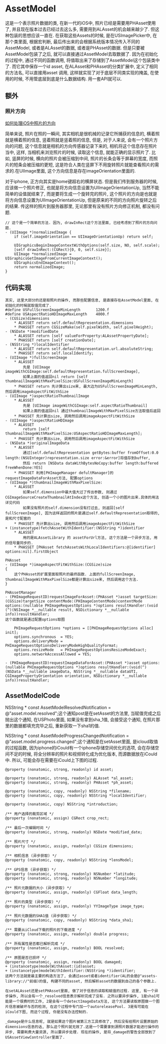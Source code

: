 # AssetModel

这是一个表示照片数据的类, 在新一代的iOS中, 照片已经是需要用PHAsset使用了, 并且现在版本过去已经过去这么多, 需要用到ALAsset的机会越来越少了. 但这种包装的思想应该一直在. 在获取这些Assets的时候, 是在USImagePicker中, 在那个类里面, 根据宏判断, 最后传出来的会根据系统版本情况传入不同的AssetModel, 或者是ALAsset的数据, 或者是PHAsset的数据. 但是只要被AssetModel包装了之后, 就可以直接通过AssetModel去取数据了. 因为在初始化的过程中, 通过不同的函数调用, 将值取出来了存储到了AssetModel这个包装类中了. 而它其中保存一个id asset, 在ALAsset和PHAsset的分类扩展中, 定义了相同的方法名, 可以直接用asset 调用, 这样就实现了对于底层不同类实现的掩盖, 在使用的时候, 不用管底层到底是什么数据结构. 用一套API就可以.

## 额外

### 照片方向

[如何处理iOS中照片的方向](http://feihu.me/blog/2015/how-to-handle-image-orientation-on-iOS/)

简单来说, 照片在照的一瞬间, 其实相机是很机械的记录它所捕获的信息的, 横着照就是横着照的信息, 竖着照就是竖着照的信息, 但是, 对于人来说, 会有一个照片方向的问题, 这个信息就是相机的方向传感器记录下来的, 相机将这个信息存在照片当中, 这样, 当相机来浏览照片的时候, 读取这个信息, 就能正确的显示照片了. 比如, 竖屏的时候, 横向的照片会被压缩到中间, 照片的长条会等于屏幕的宽度, 而照片的短条会被压缩的更短, 这是符合人类在竖屏下不用旋转照片就能查看照片的需求的.在UIImage里面, 这个方向信息是存在imageOrientation里面的.

对于iphone, 正方向其实是home键超右的横屏状态. 但是我们传到服务器的时候, 应该做一个照片修正, 也就是将方向信息设置为UIImageOrientationUp, 当然不能简单的设值就结束了, 而是要将生成一个旋转完的照片, 这个照片的方向是也就是将方向信息设置为UIImageOrientationUp, 但是原来的不同的方向照片旋转之后的结果. 传这样的照片到服务器那里, 无论那里有没有照片方向修正机制, 都没有问题.

```OC
// 这个是一个简单的方法. 因为, drawInRect这个方法里面, 已经考虑到了照片的方向问题.
- (UIImage *)normalizedImage {
    if (self.imageOrientation == UIImageOrientationUp) return self;

    UIGraphicsBeginImageContextWithOptions(self.size, NO, self.scale);
    [self drawInRect:(CGRect){0, 0, self.size}];
    UIImage *normalizedImage = UIGraphicsGetImageFromCurrentImageContext();
    UIGraphicsEndImageContext();
    return normalizedImage;
}
```

## 代码实现

```OC
其实, 这里大部分的还是取照片的操作, 而那些配置信息, 是直接存在AssetModel里面, 在初始化的时候就取值完成了.
#define USFullScreenImageMinLength       1200.f
#define USAspectRatioHDImageMaxLength    4000.f
- (CGSize)dimensions
    * ALASSET return self.defaultRepresentation.dimensions
    * PHASSET return CGSizeMake(self.pixelWidth, self.pixelHeight);
- (NSDate *)modifiedDate
    * ALASSET return [self valueForProperty:ALAssetPropertyDate];
    * PHASSET return [self creationDate];
- (NSString *)localIdentifier
    * ALASSET return self.defaultRepresentation.url.absoluteString;
    * PHASSET return self.localIdentify;
- (UIImage *)fullScreenImage
    * ALASSET
        先是 [UIImage imageWithCGImage:self.defaultRepresentation.fullScreenImage],
        如果上面的值返回nil return [self thumbnailImageWithMaxPixelSize:USFullScreenImageMinLength]
    * PHASSET return 先计算出size来, 最大边为USFullScreenImageMinLength, 然后调用imageAspectFitWithSize
- (UIImage *)aspectRatioThumbnailImage
    * ALASSET
        先是 [UIImage imageWithCGImage:self.aspectRatioThumbnail]
        如果上面的值返回nil 通过thumbnailImageWithMaxPixelSize方法取值后返回
    * PHASSET 先计算出size, 调用然后调用imageAspectFitWithSize
- (UIImage *)aspectRatioHDImage
    * ALASSET
        return [self thumbnailImageWithMaxPixelSize:USAspectRatioHDImageMaxLength];
    * PHASSET 先计算出size, 调用然后调用imageAspectFitWithSize
- (NSData *)originalImageData
    * ALASSET
        通过[self.defaultRepresentation getBytes:buffer fromOffset:0.0 length:(NSUInteger)representation.size error:&error]将值存到buffer,
        然后 return [NSData dataWithBytesNoCopy:buffer length:buffered freeWhenDone:YES]
    * PHASSET 利用[PHImageManager defultManager]的requestImageDataForAsset方法, 配置options
- (UIImage *)thumbnailImageWithMaxPixelSize:
    * ALASSET
        如果self.dimension中最大值大过了传出参数, 则通过CGImageSourceCreateThumbnailAtIndex这个方法, 创造一个小的图片出来.具体的用法详见代码
        如果没有照片的self.dimension没有打过去, 则返回[self fullScreenImage], 因为这样返回的照片是通过self.defaultRepresentation取得的, 是和尺寸配套的
    * PHASSET 先计算出size, 调用然后调用imageAspectFitWithSize
+ (instancetype)fetchAssetWithIdentifier:(NSString *)identifier
    * ALASSET
        用的是ALAssetLibrary 的 assetForUrl方法, 这个方法是一个异步方法, 用的信号量同步的.
    * PHASSET [PHAsset fetchAssetsWithLocalIdentifiers:@[identifier] options:nil].firstObject

PHAsset
- (UIImage *)imageAspectFitWithSize:(CGSize)size
{
    这个PHAsset的扩展里面取照片的最终函数. 上面的fullScreenImage, thumbnailImageWithMaxPixelSize都是计算出size来, 然后调用这个方法.
}

PHAssetManager
- (PHImageRequestID)requestImageForAsset:(PHAsset *)asset targetSize:(CGSize)targetSize contentMode:(PHImageContentMode)contentMode options:(nullable PHImageRequestOptions *)options resultHandler:(void (^)(NSImage *__nullable result, NSDictionary *__nullable info))resultHandler;
这个函数就是通过配置options取图

    PHImageRequestOptions *options = [[PHImageRequestOptions alloc] init];
    options.synchronous  = YES;
    options.deliveryMode = PHImageRequestOptionsDeliveryModeHighQualityFormat;
    options.resizeMode   = PHImageRequestOptionsResizeModeExact;
    options.networkAccessAllowed = YES;

- (PHImageRequestID)requestImageDataForAsset:(PHAsset *)asset options:(nullable PHImageRequestOptions *)options resultHandler:(void(^)(NSData *__nullable imageData, NSString *__nullable dataUTI, CGImagePropertyOrientation orientation, NSDictionary *__nullable info))resultHandler;

```

## AssetModelCode

NSString * const AssetModelResolvedNotification = @"asset.model.resolved";这个通知post是在setAsset的方法里, 当赋值完成之后抛出这个通知, 在USPhoto里面, 如果没有拿到sha_1值, 会接受这个通知, 在照片那里的数据都填充完毕之后, 重新获取一下sha1的值.

NSString * const AssetModelProgressChangedNotification = @"asset.model.progress.changed";这个通知是在setAsset里面, 是icloud取值的过程函数, 因为iphone的iCould有一个iphone存储空间优化的选项, 会在存储空间不足的时候, 将全分辨率的照片和视频转化成为优化版本, 而源数据放在iCould中. 所以, 可能会存在需要在iCould上下图的过程.

```OC
@property (nonatomic, strong, readonly) id asset;

@property (nonatomic, strong, readonly) ALAsset *al_asset;
@property (nonatomic, strong, readonly) PHAsset *ph_asset;

@property (nonatomic, copy, readonly) NSString *filename;
@property (nonatomic, copy, readonly) NSString *localIdentifier;

@property (nonatomic, copy) NSString *introduction;

/** 用户选择的裁剪区域 */
@property (nonatomic, assign) CGRect crop_rect;

/** 最后一次编辑时间 */
@property (nonatomic, strong, readonly) NSDate *modified_date;

/** 照片尺寸 */
@property (nonatomic, assign, readonly) CGSize dimensions;

/** 相机信息 (异步获取) */
@property (nonatomic, copy, readonly) NSString *lensModel;

/** GPS信息 (异步获取) */
@property (nonatomic, strong, readonly) NSNumber *latitude;
@property (nonatomic, strong, readonly) NSNumber *longitude;

/** 照片元数据的大小 (异步获取) */
@property (nonatomic, assign, readonly) CGFloat data_length;

/** 照片的类型 (异步获取) */
@property (nonatomic, assign, readonly) YYImageType image_type;

/** 照片元数据的SHA1值 (异步获取) */
@property (nonatomic, copy, readonly) NSString *data_sha1;

/** 需要从iCloud下载的照片的下载进度 */
@property (nonatomic, assign, readonly) double progress;

/** 所有属性是否都已解析完成 */
@property (nonatomic, assign, readonly) BOOL resolved;

/** 原图是否已损坏 */
@property (nonatomic, assign, readonly) BOOL damaged;
+ (instancetype)modelWithAsset:(id)asset;
+ (instancetype)modelWithIdentifier:(NSString *)identifier;
这两个方法就是最主要的构造方法了, 会通过asset或者identifier(AL的会是@"assets-library://"前缀)的值, 构建不同的asset, 然后解析asset的数据到自己的各个参数上.

在setALAsset还是setPHAsset里面, 做了对于信息的读取和赋值的过程. 这里, 有一个异步操作, 所以会有一个_resolved信息表示解析完成了没有. 之所以要异步操作, 1是sha1可能是一个很费时的工作, 2是会有一个detectImageData方法, 这个方法要读取原图做一个图片信息被破坏与否的检测, 在这个过程中专门加一个autoreleasePool. 3是有可能在iCould下图, 而这个过程, 你是没有办法控制的.

_damage是什么信息呢, 就是如果这个图片被第三方工具修改了, 然后没有给照片设置原始的dimensions信息的话, 那么这个照片就无效了.这是一个需要拿到源照片数据才能进行操作的异步, 需要耗费大量资源, 所以要异步处理. 现在的操作, 是将_damage的警告全部放到了USAssetViewController里面了.
```